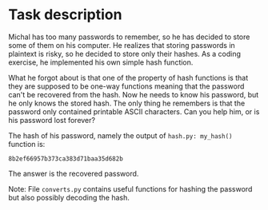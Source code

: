 # Task description

Michal has too many passwords to remember, so he has decided to store some of them on his computer.
He realizes that storing passwords in plaintext is risky, so he decided to store only their hashes.
As a coding exercise, he implemented his own simple hash function.

What he forgot about is that one of the property of hash functions is that they are supposed to be one-way functions
meaning that the password can't be recovered from the hash. Now he needs to know his password, but
he only knows the stored hash. The only thing he remembers is that the password only contained
printable ASCII characters. Can you help him, or is his password lost forever?

The hash of his password, namely the output of `hash.py: my_hash()` function is:

`8b2ef66957b373ca383d71baa35d682b`

The answer is the recovered password.

Note: File `converts.py` contains useful functions for hashing the password but also possibly decoding the hash.